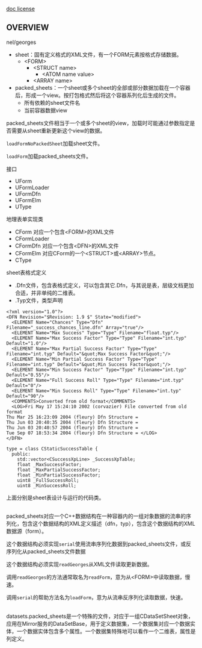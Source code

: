 [doc license](../../LICENSE)

## OVERVIEW
nel/georges

* sheet：固有定义格式的XML文件，有一个FORM元素按格式存储数据。
  - \<FORM>
	  - \<STRUCT name>
	  	- \<ATOM name value>
	  - \<ARRAY name>	
* packed_sheets：一个sheet或多个sheet的全部或部分数据加载在一个容器后，形成一个view。按打包格式然后将这个容器系列化后生成的文件。
  - 所有依赖的sheet文件名
  - 当前容器数据view
  
packed_sheets文件相当于一个或多个sheet的view，加载时可能通过参数指定是否需要从sheet重新更新这个view的数据。

```loadFormNoPackedSheet```加载sheet文件。

```loadForm```加载packed_sheets文件。

接口
* UForm
* UFormLoader
* UFormDfn
* UFormElm
* UType

地理表单实现类
* CForm 对应一个包含\<FORM>的XML文件
* CFormLoader
* CFormDfn 对应一个包含\<DFN>的XML文件
* CFormElm 对应CForm的一个\<STRUCT>或\<ARRAY>节点。
* CType

sheet表格式定义 
* .Dfn文件，包含表格式定义，可以包含其它.Dfn，与其说是表，层级文档更加合适，并非单纯的二维表。
* .Typ文件，类型声明
```
<?xml version="1.0"?>
<DFN Revision="$Revision: 1.9 $" State="modified">
  <ELEMENT Name="Chances" Type="Dfn" Filename="_success_chances_line.dfn" Array="true"/>
  <ELEMENT Name="Max Success" Type="Type" Filename="float.typ"/>
  <ELEMENT Name="Max Success Factor" Type="Type" Filename="int.typ" Default="1.0"/>
  <ELEMENT Name="Max Partial Success Factor" Type="Type" Filename="int.typ" Default="&quot;Max Success Factor&quot;"/>
  <ELEMENT Name="Min Partial Success Factor" Type="Type" Filename="int.typ" Default="&quot;Min Success Factor&quot;"/>
  <ELEMENT Name="Min Success Factor" Type="Type" Filename="int.typ" Default="0.55"/>
  <ELEMENT Name="Full Success Roll" Type="Type" Filename="int.typ" Default="0"/>
  <ELEMENT Name="Min Success Roll" Type="Type" Filename="int.typ" Default="90"/>
  <COMMENTS>Converted from old format</COMMENTS>
  <LOG>Fri May 17 15:24:10 2002 (corvazier) File converted from old format
Thu Mar 25 16:23:09 2004 (fleury) Dfn Structure =
Thu Jun 03 20:40:35 2004 (fleury) Dfn Structure =
Thu Jun 03 20:40:57 2004 (fleury) Dfn Structure =
Tue Sep 07 18:53:34 2004 (fleury) Dfn Structure = </LOG>
</DFN>
```
```
type = class CStaticSuccessTable {
  public:
    std::vector<CSuccessXpLine> _SuccessXpTable;
    float _MaxSuccessFactor;
    float _MaxPartialSuccessFactor;
    float _MinPartialSuccessFactor;
    uint8 _FullSuccessRoll;
    uint8 _MinSuccessRoll;
```
上面分别是sheet表设计与运行的代码类。	

##
packed_sheets对应一个C++数据结构在一种容器内的一组对象数据的流串的序列化，包含这个数据结构的XML定义描述（dfn，typ），包含这个数据结构的XML数据源（form）。

这个数据结构必须实现```serial```使用流串序列化数据到packed_sheets文件，或反序列化从packed_sheets文件数据

这个数据结构必须实现```readGeorges```从XML文件读取更新数据。

调用```readGeorges```的方法通常取名为```readForm```，意为从\<FORM>中读取数据，慢速。

调用```serial```的帮助方法名为```loadForm```，意为从流串反序列化读取数据，快速。

##
datasets.packed_sheets是一个特殊的文件，对应于一组CDataSetSheet对象，应用在Mirror服务的DataSetBase，用于定义数据集，一个数据集对应一个数据实体，一个数据实体包含多个属性。一个数据集特殊地可以看作一个二维表，属性是列定义。

